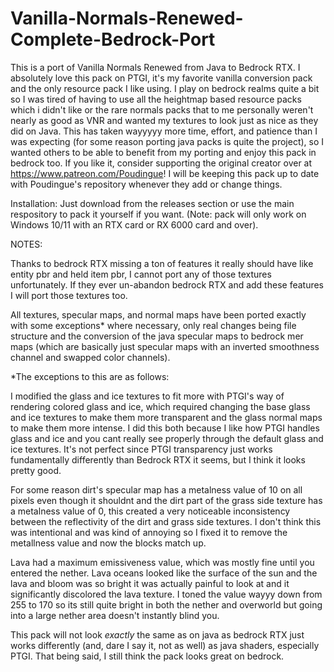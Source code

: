 # Vanilla-Normals-Renewed-Complete-Bedrock-Port
This is a port of Vanilla Normals Renewed from Java to Bedrock RTX. I absolutely love this pack on PTGI, it's my favorite vanilla conversion pack and the only resource pack I like using. I play on bedrock realms quite a bit so I was tired of having to use all the heightmap based resource packs which i didn't like or the rare normals packs that to me personally weren't nearly as good as VNR and wanted my textures to look just as nice as they did on Java. This has taken wayyyyy more time, effort, and patience than I was expecting (for some reason porting java packs is quite the project), so I wanted others to be able to benefit from my porting and enjoy this pack in bedrock too. If you like it, consider supporting the original creator over at https://www.patreon.com/Poudingue! I will be keeping this pack up to date with Poudingue's repository whenever they add or change things.

Installation: Just download from the releases section or use the main respository to pack it yourself if you want. (Note: pack will only work on Windows 10/11 with an RTX card or RX 6000 card and over).

NOTES:

Thanks to bedrock RTX missing a ton of features it really should have like entity pbr and held item pbr, I cannot port any of those textures unfortunately. If they ever un-abandon bedrock RTX and add these features I will port those textures too.

All textures, specular maps, and normal maps have been ported exactly with some exceptions* where necessary, only real changes being file structure and the conversion of the java specular maps to bedrock mer maps (which are basically just specular maps with an inverted smoothness channel and swapped color channels).

*The exceptions to this are as follows: 

I modified the glass and ice textures to fit more with PTGI's way of rendering colored glass and ice, which required changing the base glass and ice textures to make them more transparent and the glass normal maps to make them more intense. I did this both because I like how PTGI handles glass and ice and you cant really see properly through the default glass and ice textures. It's not perfect since PTGI transparency just works fundamentally differently than Bedrock RTX it seems, but I think it looks pretty good. 

For some reason dirt's specular map has a metalness value of 10 on all pixels even though it shouldnt and the dirt part of the grass side texture has a metalness value of 0, this created a very noticeable inconsistency between the reflectivity of the dirt and grass side textures. I don't think this was intentional and was kind of annoying so I fixed it to remove the metallness value and now the blocks match up.

Lava had a maximum emissiveness value, which was mostly fine until you entered the nether. Lava oceans looked like the surface of the sun and the lava and bloom was so bright it was actually painful to look at and it significantly discolored the lava texture. I toned the value wayyy down from 255 to 170 so its still quite bright in both the nether and overworld but going into a large nether area doesn't instantly blind you.

This pack will not look *exactly* the same as on java as bedrock RTX just works differently (and, dare I say it, not as well) as java shaders, especially PTGI. That being said, I still think the pack looks great on bedrock.
